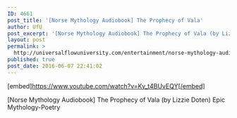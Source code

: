```yaml
---
ID: 4661
post_title: '[Norse Mythology Audiobook] The Prophecy of Vala'
author: UfU
post_excerpt: '[Norse Mythology Audiobook] The Prophecy of Vala (by Lizzie Doten) Epic Mythology-Poetry'
layout: post
permalink: >
  http://universalflowuniversity.com/entertainment/norse-mythology-audiobook-the-prophecy-of-vala/
published: true
post_date: 2016-06-07 22:41:02
---
```

[embed]https://www.youtube.com/watch?v=Ky_t4BUvEQY[/embed]<br>
<p>[Norse Mythology Audiobook] The Prophecy of Vala (by Lizzie Doten) Epic Mythology-Poetry</p>